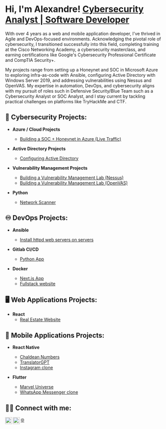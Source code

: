 <h1>Hi, I'm Alexandre! <a href="https://www.linkedin.com/in/alexandrecisse/">Cybersecurity Analyst | Software Developer</a></h1>

<p>With over 4 years as a web and mobile application developer, I've thrived in Agile and DevOps-focused environments. Acknowledging the pivotal role of cybersecurity, I transitioned successfully into this field, completing training at the Cisco Networking Academy, a cybersecurity masterclass, and earning certifications like Google's Cybersecurity Professional Certificate and CompTIA Security+. 

My projects range from setting up a Honeynet and SOC in Microsoft Azure to exploring infra-as-code with Ansible, configuring Active Directory with Windows Server 2019, and addressing vulnerabilities using Nessus and OpenVAS. My expertise in automation, DevOps, and cybersecurity aligns with my pursuit of roles such in Defensive Security/Blue Team such as a Cybersecurity Analyst or SOC Analyst, and I stay current by tackling practical challenges on platforms like TryHackMe and CTF.</p>

<h2>🔐 Cybersecurity Projects:</h2> 

- <b>Azure / Cloud Projects</b>
  - [Building a SOC + Honeynet in Azure (Live Traffic)](https://github.com/alexCoding42/Cloud-SOC-Honeynet)

- <b>Active Directory Projects</b>
  - [Configuring Active Directory](https://github.com/alexCoding42/active-directory)

- <b>Vulnerability Management Projects</b>
  - [Building a Vulnerability Management Lab (Nessus)](https://github.com/AlCisTech/Nessus-Lab)
  - [Building a Vulnerability Management Lab (OpenVAS)](https://github.com/alexCoding42/OpenVAS-Lab)
 
- <b>Python</b>
  - [Network Scanner](https://github.com/alexCoding42/network_scanner)
    
 <h2>♾️ DevOps Projects:</h2>

- <b>Ansible</b>
  - [Install httpd web servers on servers](https://github.com/alexCoding42/ansible-web-server)

- <b>Gitlab CI/CD</b>
  - [Python App](https://gitlab.com/alex_coding/python-demoapp)

- <b>Docker</b>
  - [Next.js App](https://github.com/alexCoding42/car_showcase)
  - [Fullstack website](https://github.com/alexCoding42/real_estate_website)
 
<h2>🖥️ Web Applications Projects:</h2>

- <b>React</b>
  - [Real Estate Website](https://github.com/alexCoding42/real_estate_website)

<h2>📱 Mobile Applications Projects:</h2>

- <b>React Native</b>
  - [Chaldean Numbers](https://github.com/alexCoding42/chaldean-numbers)
  - [TranslatorGPT](https://github.com/alexCoding42/translator-gpt)
  - [Instagram clone](https://github.com/alexCoding42/instagram-fullstack-mobile-app)

- <b>Flutter</b>
  - [Marvel Universe](https://github.com/alexCoding42/marvel_characters)
  - [WhatsApp Messenger clone](https://github.com/alexCoding42/whatsapp_messenger)

<h2> 🤳🏾 Connect with me:</h2>

[<img align="left" alt="AlexandreCisse | LinkedIn" width="22px" src="https://cdn.jsdelivr.net/npm/simple-icons@v3/icons/linkedin.svg" />][linkedin]
[🌐][portfolio]
[<img align="left" alt="AlexandreCisse | LinkedIn" width="22px" src="https://cdn.jsdelivr.net/npm/simple-icons@3.13.0/icons/medium.svg" />][medium]

[linkedin]: https://linkedin.com/in/alexandrecisse
[portfolio]: https://alexandrecisse.com/
[medium]: https://medium.com/@alexandre.cisse.ac
